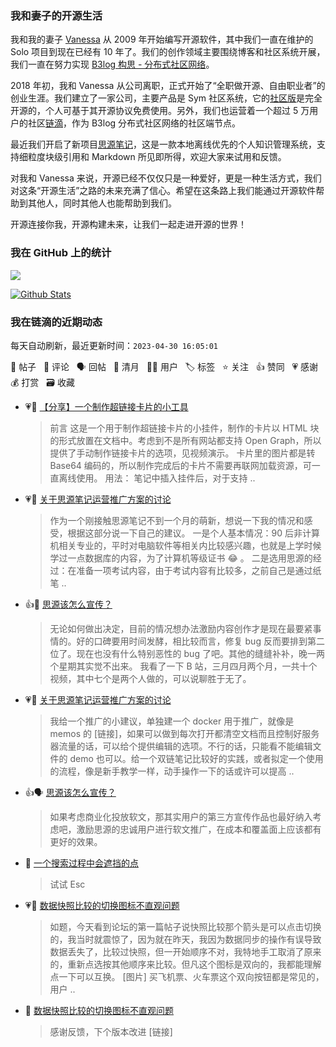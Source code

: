 ### 我和妻子的开源生活

我和我的妻子 [Vanessa](https://github.com/Vanessa219) 从 2009 年开始编写开源软件，其中我们一直在维护的 Solo 项目到现在已经有 10 年了。我们的创作领域主要围绕博客和社区系统开展，我们一直在努力实现 [B3log 构思 - 分布式社区网络](https://ld246.com/article/1546941897596)。

2018 年初，我和 Vanessa 从公司离职，正式开始了“全职做开源、自由职业者”的创业生涯。我们建立了一家公司，主要产品是 Sym 社区系统，它的[社区版](https://github.com/88250/symphony)是完全开源的，个人可基于其开源协议免费使用。另外，我们也运营着一个超过 5 万用户的社区[链滴](https://ld246.com)，作为 B3log 分布式社区网络的社区端节点。

最近我们开启了新项目[思源笔记](https://github.com/siyuan-note/siyuan)，这是一款本地离线优先的个人知识管理系统，支持细粒度块级引用和 Markdown 所见即所得，欢迎大家来试用和反馈。

对我和 Vanessa 来说，开源已经不仅仅只是一种爱好，更是一种生活方式，我们对这条“开源生活”之路的未来充满了信心。希望在这条路上我们能通过开源软件帮助到其他人，同时其他人也能帮助到我们。

开源连接你我，开源构建未来，让我们一起走进开源的世界！

### 我在 GitHub 上的统计

<a title="Hits" target="_blank" href="https://github.com/88250/88250"><img src="https://hits.b3log.org/88250/88250.svg"></a>

[![Github Stats](https://github-readme-stats.vercel.app/api?username=88250&theme=tokyonight&show_icons=true)](https://github.com/88250)

<!--events start -->

### 我在链滴的近期动态

每天自动刷新，最近更新时间：`2023-04-30 16:05:01`

📝 帖子 &nbsp; 💬 评论 &nbsp; 🗣 回帖 &nbsp; 🌙 清月 &nbsp; 👨‍💻 用户 &nbsp; 🏷️ 标签 &nbsp; ⭐️ 关注 &nbsp; 👍 赞同 &nbsp; 💗 感谢 &nbsp; 💰 打赏 &nbsp; 🗃 收藏

* 💗📝 [【分享】一个制作超链接卡片的小工具](https://ld246.com/article/1682782700736)

  > 前言 这是一个用于制作超链接卡片的小挂件，制作的卡片以 HTML 块的形式放置在文档中。考虑到不是所有网站都支持 Open Graph，所以提供了手动制作链接卡片的选项，见视频演示。 卡片里的图片都是转 Base64 编码的，所以制作完成后的卡片不需要再联网加载资源，可一直离线使用。 用法： 笔记中插入挂件后，对于支持 ..
* 💗💬 [关于思源笔记运营推广方案的讨论](https://ld246.com/article/1682593637581/comment/1682775671951#comments)

  > 作为一个刚接触思源笔记不到一个月的萌新，想说一下我的情况和感受，根据这部分说一下自己的建议。 一是个人基本情况：90 后非计算机相关专业的，平时对电脑软件等相关内比较感兴趣，也就是上学时候学过一点数据库的内容，为了计算机等级证书 😂 。 二是选用思源的经过：在准备一项考试内容，由于考试内容有比较多，之前自己是通过纸笔 ..
* 👍💬 [思源该怎么宣传？](https://ld246.com/article/1682688779751/comment/1682774699134#comments)

  > 无论如何做出决定，目前的情况想办法激励内容创作才是现在最要紧事情的。好的口碑要用时间发酵，相比较而言，修复 bug 反而要排到第二位了。现在也没有什么特别恶性的 bug 了吧。其他的缝缝补补，晚一两个星期其实觉不出来。 我看了一下 B 站，三月四月两个月，一共十个视频，其中七个是两个人做的，可以说聊胜于无了。
* 💗💬 [关于思源笔记运营推广方案的讨论](https://ld246.com/article/1682593637581/comment/1682756608822#comments)

  > 我给一个推广的小建议，单独建一个 docker 用于推广，就像是 memos 的 [链接]，如果可以做到每次打开都清空文档而且控制好服务器流量的话，可以给个提供编辑的选项。不行的话，只能看不能编辑文件的 demo 也可以。给一个双链笔记比较好的实践，或者拟定一个使用的流程，像是新手教学一样，动手操作一下的话或许可以提高 ..
* 👍🗣 [思源该怎么宣传？](https://ld246.com/article/1682688779751/comment/1682692409650#comments)

  > 如果考虑商业化投放软文，那其实用户的第三方宣传作品也最好纳入考虑吧，激励思源的忠诚用户进行软文推广，在成本和覆盖面上应该都有更好的效果。
* 💬 [一个搜索过程中会遮挡的点](https://ld246.com/article/1682691353445/comment/1682692523574#comments)

  > 试试 Esc
* 💗📝 [数据快照比较的切换图标不直观问题](https://ld246.com/article/1682691038370)

  > 如题，今天看到论坛的第一篇帖子说快照比较那个箭头是可以点击切换的，我当时就震惊了，因为就在昨天，我因为数据同步的操作有误导致数据丢失了，比较过快照，但一开始顺序不对，我特地手工取消了原来的，重新点选按其他顺序来比较。但凡这个图标是双向的，我都能理解点一下可以互换。 [图片] 买飞机票、火车票这个双向按钮都是常见的，用户 ..
* 💬 [数据快照比较的切换图标不直观问题](https://ld246.com/article/1682691038370/comment/1682692478996#comments)

  > 感谢反馈，下个版本改进 [链接]


<!--events end -->
